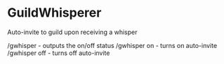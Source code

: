 # GuildWhisperer
Auto-invite to guild upon receiving a whisper

/gwhisper - outputs the on/off status
/gwhisper on - turns on auto-invite
/gwhisper off - turns off auto-invite
